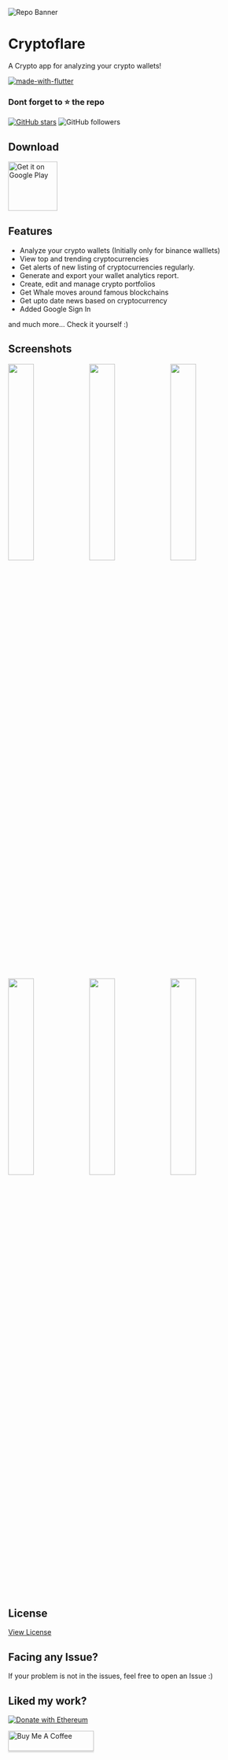 ![Repo Banner](https://user-images.githubusercontent.com/64122408/152514836-6cb268ad-54ae-403e-9aa6-cb0315c524b6.png)



# Cryptoflare

A Crypto app for analyzing your crypto wallets!

[![made-with-flutter](https://img.shields.io/badge/Made%20with-Flutter-1f425f.svg)](https://flutter.dev/)

### Dont forget to :star: the repo

[![GitHub stars](https://img.shields.io/github/stars/cryptoflare/cryptoflare.svg?style=social&label=Star)](https://github.com/cryptoflare/cryptoflare) ![GitHub followers](https://img.shields.io/github/followers/karthikraja001.svg?style=social&label=Follow)

## Download

[<img alt='Get it on Google Play' src='https://play.google.com/intl/en_us/badges/static/images/badges/en_badge_web_generic.png' height=100/>](https://play.google.com/store/apps/details?id=com.cryptoflare.app)

## Features

* Analyze your crypto wallets (Initially only for binance walllets)
* View top and trending cryptocurrencies
* Get alerts of new listing of cryptocurrencies regularly.  
* Generate and export your wallet analytics report.
* Create, edit and manage crypto portfolios
* Get Whale moves around famous blockchains
* Get upto date news based on cryptocurrency
* Added Google Sign In

and much more...
Check it yourself :) 

## Screenshots
<img src="https://user-images.githubusercontent.com/64122408/152518100-0b5e4d48-5023-460f-b386-20e655b20d66.png" width="32%"> <img src="https://user-images.githubusercontent.com/64122408/152518704-4e9a7bb1-5684-4222-b11c-fe0be543242c.png" width="32%"> <img src="https://user-images.githubusercontent.com/64122408/152518898-6ed9017a-f00f-436b-8763-a883046e917a.png" width="32%"> <img src="https://user-images.githubusercontent.com/64122408/152523467-d4874329-0569-4cd9-a54e-05efb7910dc3.png" width="32%"> <img src="https://user-images.githubusercontent.com/64122408/152523558-7d4c8b49-ee6e-4bcc-981b-16b6dddcc2cf.png" width="32%"> <img src="https://user-images.githubusercontent.com/64122408/152523630-70765b20-ffdc-4825-b2be-607bb5691585.png" width="32%">

## License

[View License](https://pages.flycricket.io/cryptoflare/terms.html)

## Facing any Issue?

If your problem is not in the issues, feel free to open an Issue :)

## Liked my work?

[![Donate with Ethereum](https://en.cryptobadges.io/badge/big/0x11B239Bc6Ce41e58aF2BeCC8e57CC73Cc8b51614)](https://en.cryptobadges.io/donate/0x11B239Bc6Ce41e58aF2BeCC8e57CC73Cc8b51614)
<br/>

<a href="https://www.buymeacoffee.com/karthikraja01" target="_blank"><img src="https://www.buymeacoffee.com/assets/img/custom_images/orange_img.png" alt="Buy Me A Coffee" style="height: 41px !important;width: 174px !important;box-shadow: 0px 3px 2px 0px rgba(190, 190, 190, 0.5) !important;-webkit-box-shadow: 0px 3px 2px 0px rgba(190, 190, 190, 0.5) !important;" ></a>
